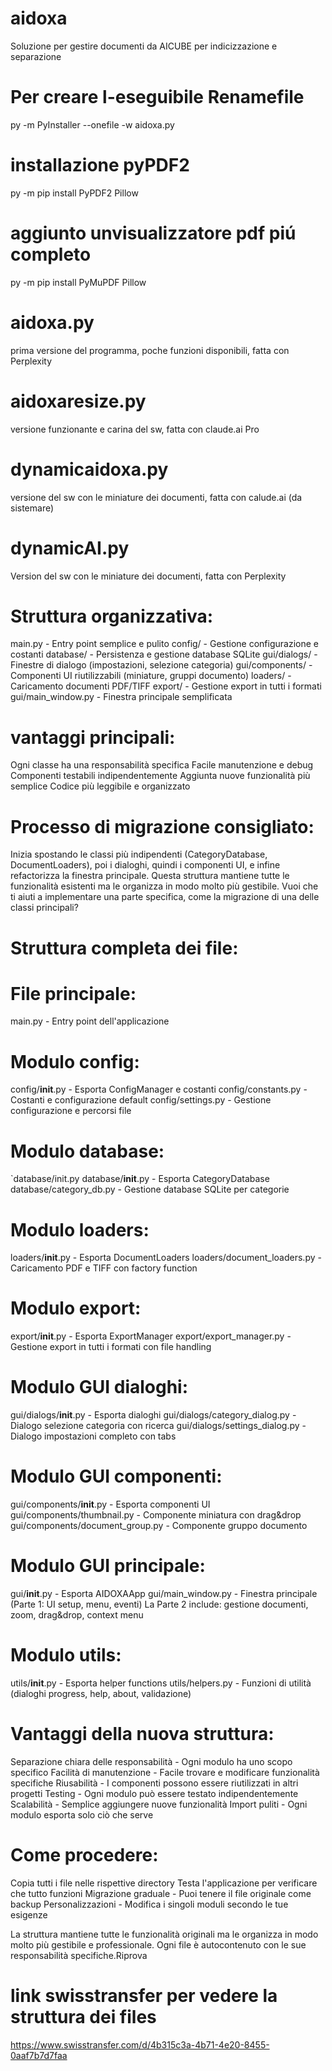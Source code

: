 # aidoxa
Soluzione per gestire documenti da AICUBE per indicizzazione e separazione

# Per creare l-eseguibile Renamefile
py -m PyInstaller --onefile -w aidoxa.py

# installazione pyPDF2
py -m pip install PyPDF2 Pillow

# aggiunto unvisualizzatore pdf piú completo
py -m pip install PyMuPDF Pillow

# aidoxa.py
prima versione del programma, poche funzioni disponibili, fatta con Perplexity

# aidoxaresize.py
versione funzionante e carina del sw, fatta con claude.ai Pro

# dynamicaidoxa.py
versione del sw con le miniature dei documenti, fatta con calude.ai (da sistemare)

# dynamicAI.py
Version del sw con le miniature dei documenti, fatta con Perplexity

# Struttura organizzativa:
main.py - Entry point semplice e pulito
config/ - Gestione configurazione e costanti
database/ - Persistenza e gestione database SQLite
gui/dialogs/ - Finestre di dialogo (impostazioni, selezione categoria)
gui/components/ - Componenti UI riutilizzabili (miniature, gruppi documento)
loaders/ - Caricamento documenti PDF/TIFF
export/ - Gestione export in tutti i formati
gui/main_window.py - Finestra principale semplificata

# vantaggi principali:

Ogni classe ha una responsabilità specifica
Facile manutenzione e debug
Componenti testabili indipendentemente
Aggiunta nuove funzionalità più semplice
Codice più leggibile e organizzato

# Processo di migrazione consigliato:
Inizia spostando le classi più indipendenti (CategoryDatabase, DocumentLoaders), poi i dialoghi, quindi i componenti UI, e infine refactorizza la finestra principale.
Questa struttura mantiene tutte le funzionalità esistenti ma le organizza in modo molto più gestibile. Vuoi che ti aiuti a implementare una parte specifica, come la migrazione di una delle classi principali?

# Struttura completa dei file:
# File principale:
main.py - Entry point dell'applicazione

# Modulo config:

config/__init__.py - Esporta ConfigManager e costanti
config/constants.py - Costanti e configurazione default
config/settings.py - Gestione configurazione e percorsi file

# Modulo database:
`database/init.py
database/__init__.py - Esporta CategoryDatabase
database/category_db.py - Gestione database SQLite per categorie

# Modulo loaders:
loaders/__init__.py - Esporta DocumentLoaders
loaders/document_loaders.py - Caricamento PDF e TIFF con factory function

# Modulo export:
export/__init__.py - Esporta ExportManager
export/export_manager.py - Gestione export in tutti i formati con file handling

# Modulo GUI dialoghi:
gui/dialogs/__init__.py - Esporta dialoghi
gui/dialogs/category_dialog.py - Dialogo selezione categoria con ricerca
gui/dialogs/settings_dialog.py - Dialogo impostazioni completo con tabs

# Modulo GUI componenti:
gui/components/__init__.py - Esporta componenti UI
gui/components/thumbnail.py - Componente miniatura con drag&drop
gui/components/document_group.py - Componente gruppo documento

# Modulo GUI principale:
gui/__init__.py - Esporta AIDOXAApp
gui/main_window.py - Finestra principale (Parte 1: UI setup, menu, eventi)
La Parte 2 include: gestione documenti, zoom, drag&drop, context menu

# Modulo utils:
utils/__init__.py - Esporta helper functions
utils/helpers.py - Funzioni di utilità (dialoghi progress, help, about, validazione)

# Vantaggi della nuova struttura:
Separazione chiara delle responsabilità - Ogni modulo ha uno scopo specifico
Facilità di manutenzione - Facile trovare e modificare funzionalità specifiche
Riusabilità - I componenti possono essere riutilizzati in altri progetti
Testing - Ogni modulo può essere testato indipendentemente
Scalabilità - Semplice aggiungere nuove funzionalità
Import puliti - Ogni modulo esporta solo ciò che serve

# Come procedere:
Copia tutti i file nelle rispettive directory
Testa l'applicazione per verificare che tutto funzioni
Migrazione graduale - Puoi tenere il file originale come backup
Personalizzazioni - Modifica i singoli moduli secondo le tue esigenze

La struttura mantiene tutte le funzionalità originali ma le organizza in modo molto più gestibile e professionale. Ogni file è autocontenuto con le sue responsabilità specifiche.Riprova

# link swisstransfer per vedere la struttura dei files
https://www.swisstransfer.com/d/4b315c3a-4b71-4e20-8455-0aaf7b7d7faa